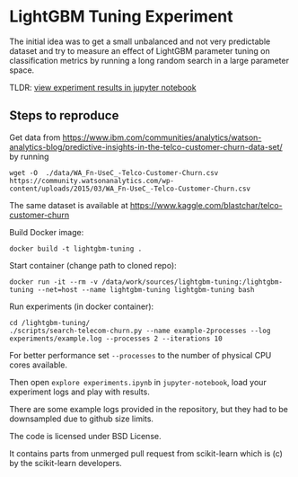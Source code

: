 # LightGBM Tuning Experiment

The initial idea was to get a small unbalanced and not very predictable dataset and try to measure an effect of LightGBM parameter tuning on classification metrics by running a long random search in a large parameter space.

TLDR: [view experiment results in jupyter notebook](https://nbviewer.jupyter.org/github/mabrek/lightgbm-tuning/blob/export/explore%20experiments.ipynb)

## Steps to reproduce

Get data from https://www.ibm.com/communities/analytics/watson-analytics-blog/predictive-insights-in-the-telco-customer-churn-data-set/ by running

    wget -O  ./data/WA_Fn-UseC_-Telco-Customer-Churn.csv https://community.watsonanalytics.com/wp-content/uploads/2015/03/WA_Fn-UseC_-Telco-Customer-Churn.csv

The same dataset is available at https://www.kaggle.com/blastchar/telco-customer-churn

Build Docker image:

    docker build -t lightgbm-tuning .

Start container (change path to cloned repo):

    docker run -it --rm -v /data/work/sources/lightgbm-tuning:/lightgbm-tuning --net=host --name lightgbm-tuning lightgbm-tuning bash

Run experiments (in docker container):

    cd /lightgbm-tuning/
    ./scripts/search-telecom-churn.py --name example-2processes --log experiments/example.log --processes 2 --iterations 10

For better performance set `--processes` to the number of physical CPU cores available.

Then open `explore experiments.ipynb` in `jupyter-notebook`, load your experiment logs and play with results.

There are some example logs provided in the repository, but they had to be downsampled due to github size limits.

The code is licensed under BSD License.

It contains parts from unmerged pull request from scikit-learn which is (c) by the scikit-learn developers.
